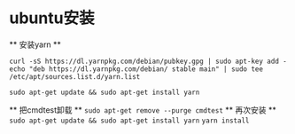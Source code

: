 # ubuntu安装
** 安装yarn **
```
curl -sS https://dl.yarnpkg.com/debian/pubkey.gpg | sudo apt-key add -
echo "deb https://dl.yarnpkg.com/debian/ stable main" | sudo tee /etc/apt/sources.list.d/yarn.list
```

```
sudo apt-get update && sudo apt-get install yarn
```

** 把cmdtest卸载 **
`sudo apt-get remove --purge cmdtest`
** 再次安装 **
`sudo apt-get update && sudo apt-get install yarn`
`yarn install`
